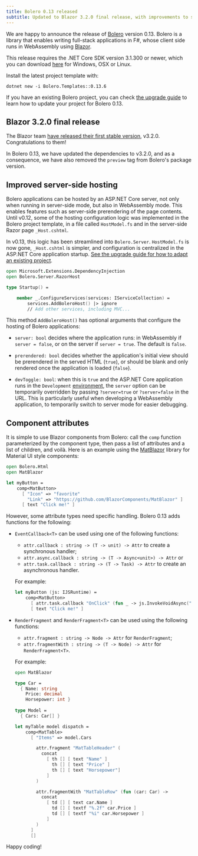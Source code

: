 ```yaml
---
title: Bolero 0.13 released
subtitle: Updated to Blazor 3.2.0 final release, with improvements to server-side hosting and component attributes.
---
```


We are happy to announce the release of [Bolero](https://fsbolero.io) version 0.13. Bolero is a library that enables writing full-stack applications in F#, whose client side runs in WebAssembly using [Blazor](https://blazor.net/).

This release requires the .NET Core SDK version 3.1.300 or newer, which you can download [here](https://dotnet.microsoft.com/download/dotnet-core/3.1) for Windows, OSX or Linux.

Install the latest project template with:

```
dotnet new -i Bolero.Templates::0.13.6
```

If you have an existing Bolero project, you can check [the upgrade guide](https://fsbolero.io/docs/Upgrade) to learn how to update your project for Bolero 0.13.

## Blazor 3.2.0 final release

The Blazor team [have released their first stable version](https://devblogs.microsoft.com/aspnet/blazor-webassembly-3-2-0-now-available/), v3.2.0. Congratulations to them!

In Bolero 0.13, we have updated the dependencies to v3.2.0, and as a consequence, we have also removed the `preview` tag from Bolero's package version.

## Improved server-side hosting

Bolero applications can be hosted by an ASP.NET Core server, not only when running in server-side mode, but also in WebAssembly mode. This enables features such as server-side prerendering of the page contents. Until v0.12, some of the hosting configuration logic was implemented in the Bolero project template, in a file called `HostModel.fs` and in the server-side Razor page `_Host.cshtml`.

In v0.13, this logic has been streamlined into `Bolero.Server`. `HostModel.fs` is now gone, `_Host.cshtml` is simpler, and configuration is centralized in the ASP.NET Core application startup. [See the upgrade guide for how to adapt an existing project](https://fsbolero.io/docs/Upgrade).

```fsharp
open Microsoft.Extensions.DependencyInjection
open Bolero.Server.RazorHost

type Startup() =

    member _.ConfigureServices(services: IServiceCollection) =
        services.AddBoleroHost() |> ignore
        // Add other services, including MVC...
```

This method `AddBoleroHost()` has optional arguments that configure the hosting of Bolero applications:

* `server: bool` decides where the application runs: in WebAssembly if `server = false`, or on the server if `server = true`. The default is `false`.

* `prerendered: bool` decides whether the application's initial view should be prerendered in the served HTML (`true`), or should be blank and only rendered once the application is loaded (`false`).

* `devToggle: bool`: when this is `true` and the ASP.NET Core application runs in the `Development` [environment](https://docs.microsoft.com/en-us/aspnet/core/fundamentals/environments?view=aspnetcore-3.1), the `server` option can be temporarily overridden by passing `?server=true` or `?server=false` in the URL. This is particularly useful when developing a WebAssembly application, to temporarily switch to server mode for easier debugging.

## Component attributes

It is simple to use Blazor components from Bolero: call the `comp` function parameterized by the component type, then pass a list of attributes and a list of children, and voilà. Here is an example using the [MatBlazor](https://www.matblazor.com) library for Material UI style components:

```fsharp
open Bolero.Html
open MatBlazor

let myButton =
    comp<MatButton>
      [ "Icon" => "favorite"
        "Link" => "https://github.com/BlazorComponents/MatBlazor" ]
      [ text "Click me!" ]
```

However, some attribute types need specific handling. Bolero 0.13 adds functions for the following:

* `EventCallback<T>` can be used using one of the following functions:

    * `attr.callback : string -> (T -> unit) -> Attr` to create a synchronous handler;
    * `attr.async.callback : string -> (T -> Async<unit>) -> Attr` or
    * `attr.task.callback : string -> (T -> Task) -> Attr` to create an asynchronous handler.

    For example:

    ```fsharp
    let myButton (js: IJSRuntime) =
        comp<MatButton>
          [ attr.task.callback "OnClick" (fun _ -> js.InvokeVoidAsync("alert", "Clicked!").AsTask()) ]
          [ text "Click me!" ]
    ```

* `RenderFragment` and `RenderFragment<T>` can be used using the following functions:

    * `attr.fragment : string -> Node -> Attr` for `RenderFragment`;
    * `attr.fragmentWith : string -> (T -> Node) -> Attr` for `RenderFragment<T>`.
    
    For example:
    
    ```fsharp
    open MatBlazor
    
    type Car =
      { Name: string
        Price: decimal
        Horsepower: int }
        
    type Model =
      { Cars: Car[] }
    
    let myTable model dispatch =
        comp<MatTable>
          [ "Items" => model.Cars

            attr.fragment "MatTableHeader" (
              concat
                [ th [] [ text "Name" ]
                  th [] [ text "Price" ]
                  th [] [ text "Horsepower"]
                ]
            )

            attr.fragmentWith "MatTableRow" (fun (car: Car) ->
              concat
                [ td [] [ text car.Name ]
                  td [] [ textf "%.2f" car.Price ]
                  td [] [ textf "%i" car.Horsepower ]
                ]
            )
          ]
          []
    ```


Happy coding!

